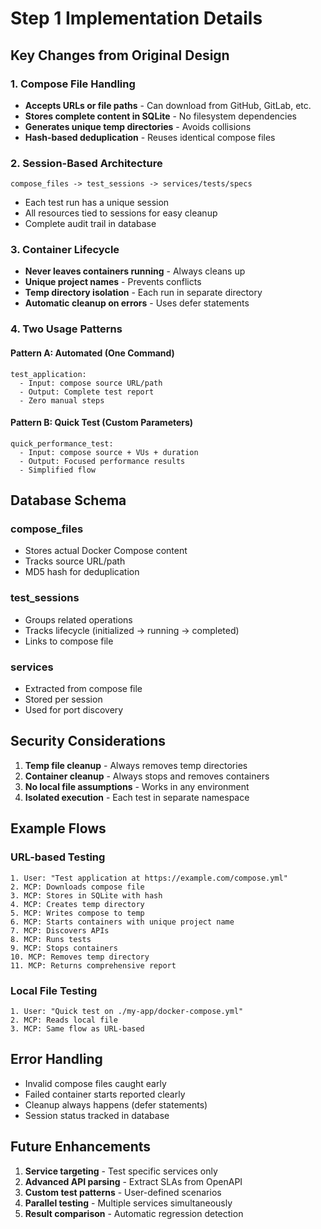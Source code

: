 # Step 1 Implementation Details

## Key Changes from Original Design

### 1. Compose File Handling
- **Accepts URLs or file paths** - Can download from GitHub, GitLab, etc.
- **Stores complete content in SQLite** - No filesystem dependencies
- **Generates unique temp directories** - Avoids collisions
- **Hash-based deduplication** - Reuses identical compose files

### 2. Session-Based Architecture
```
compose_files -> test_sessions -> services/tests/specs
```
- Each test run has a unique session
- All resources tied to sessions for easy cleanup
- Complete audit trail in database

### 3. Container Lifecycle
- **Never leaves containers running** - Always cleans up
- **Unique project names** - Prevents conflicts
- **Temp directory isolation** - Each run in separate directory
- **Automatic cleanup on errors** - Uses defer statements

### 4. Two Usage Patterns

#### Pattern A: Automated (One Command)
```
test_application:
  - Input: compose source URL/path
  - Output: Complete test report
  - Zero manual steps
```

#### Pattern B: Quick Test (Custom Parameters)
```
quick_performance_test:
  - Input: compose source + VUs + duration
  - Output: Focused performance results
  - Simplified flow
```

## Database Schema

### compose_files
- Stores actual Docker Compose content
- Tracks source URL/path
- MD5 hash for deduplication

### test_sessions
- Groups related operations
- Tracks lifecycle (initialized -> running -> completed)
- Links to compose file

### services
- Extracted from compose file
- Stored per session
- Used for port discovery

## Security Considerations

1. **Temp file cleanup** - Always removes temp directories
2. **Container cleanup** - Always stops and removes containers
3. **No local file assumptions** - Works in any environment
4. **Isolated execution** - Each test in separate namespace

## Example Flows

### URL-based Testing
```
1. User: "Test application at https://example.com/compose.yml"
2. MCP: Downloads compose file
3. MCP: Stores in SQLite with hash
4. MCP: Creates temp directory
5. MCP: Writes compose to temp
6. MCP: Starts containers with unique project name
7. MCP: Discovers APIs
8. MCP: Runs tests
9. MCP: Stops containers
10. MCP: Removes temp directory
11. MCP: Returns comprehensive report
```

### Local File Testing
```
1. User: "Quick test on ./my-app/docker-compose.yml"
2. MCP: Reads local file
3. MCP: Same flow as URL-based
```

## Error Handling

- Invalid compose files caught early
- Failed container starts reported clearly
- Cleanup always happens (defer statements)
- Session status tracked in database

## Future Enhancements

1. **Service targeting** - Test specific services only
2. **Advanced API parsing** - Extract SLAs from OpenAPI
3. **Custom test patterns** - User-defined scenarios
4. **Parallel testing** - Multiple services simultaneously
5. **Result comparison** - Automatic regression detection